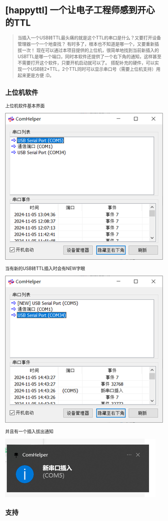 # [happyttl] 一个让电子工程师感到开心的TTL
> 
> 当插入一个USB转TTL最头痛的就是这个TTL的串口是什么？又要打开设备管理器一个一个地查找？
> 有时多了，根本也不知道是哪一个，又要重新插拔一次！
> 现在可以通过本项目提供的上位机，很简单地找到当前新插入的USBTTL是哪一个端口，同时本软件还提供了一个右下角的通知，这样甚至不需要打开这个软件，只要开机启动就可以了。 
> 搭配补充的硬件，可以实现一个USB转2*TTL，2个TTL同时可以显示串口号（需要上位机支持）用起来更是方便 :D。
>


## 上位机软件
上位机软件基本界面

![](04.Images/PCTool.png)

当有新的USB转TTL插入时会有NEW字眼 

![](04.Images/PCToolNewCom.png)

并且有一个插入拔出通知

![](04.Images/PCToolNotify.png)

## 支持
